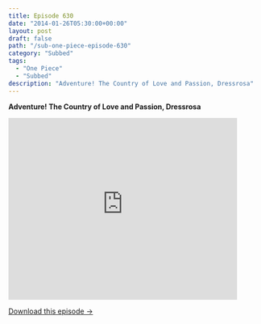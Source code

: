 ```yaml
---
title: Episode 630
date: "2014-01-26T05:30:00+00:00"
layout: post
draft: false
path: "/sub-one-piece-episode-630"
category: "Subbed"
tags:
  - "One Piece"
  - "Subbed"
description: "Adventure! The Country of Love and Passion, Dressrosa"
---
```


**Adventure! The Country of Love and Passion, Dressrosa**

<iframe width="640" height="360" src="https://www.rapidvideo.com/e/G6FRPFYZ1Y" frameborder="0" marginwidth=0 marginheight=0 scrolling=no allowfullscreen style="max-width:90%;"></iframe>

<a href="http://ouo.io/qs/eCodkFEQ?s=https://www.rapidvideo.com/d/G6FRPFYZ1Y" class="styled_a">Download this episode →</a>

